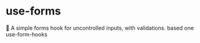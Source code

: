 # use-forms


📑  A simple forms hook for uncontrolled inputs, with validations. based one use-form-hooks
